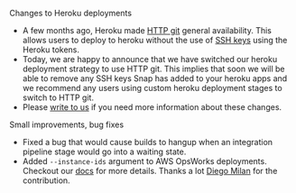 Changes to Heroku deployments

* A few months ago, Heroku made [HTTP git](https://blog.heroku.com/archives/2014/12/5/http_git_now_generally_available) general availability. This allows users to deploy to heroku without the use of [SSH keys](https://devcenter.heroku.com/articles/keys) using the Heroku tokens.
* Today, we are happy to announce that we have switched our heroku deployment strategy to use HTTP git. This implies that soon we will be able to remove any SSH keys Snap has added to your heroku apps and we recommend any users using custom heroku deployment stages to switch to HTTP git.
* Please [write to us](https://snap-ci.com/contact-us) if you need more information about these changes.


Small improvements, bug fixes

* Fixed a bug that would cause builds to hangup when an integration pipeline stage would go into a waiting state.
* Added `--instance-ids` argument to AWS OpsWorks deployments. Checkout our [docs](https://docs.snap-ci.com/deployments/aws-deployments/aws-opsworks-deployments/#command-line-usage-of-snap-deploy-for-opsworks-deployments) for more details. Thanks a lot [Diego Milan](https://github.com/dmilanp) for the contribution.
